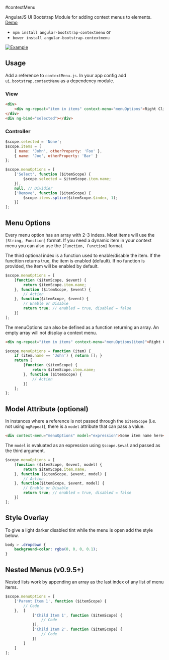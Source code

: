 #contextMenu

AngularJS UI Bootstrap Module for adding context menus to elements. [Demo](http://codepen.io/templarian/pen/VLKZLB)

- `npm install angular-bootstrap-contextmenu` or
- `bower install angular-bootstrap-contextmenu`



[![Example](http://i.imgur.com/U3xybfE.png)](http://codepen.io/templarian/pen/VLKZLB)

## Usage

Add a reference to `contextMenu.js`. In your app config add `ui.bootstrap.contextMenu` as a dependency module.

### View

```html
<div>
    <div ng-repeat="item in items" context-menu="menuOptions">Right Click: {{item.name}}</div>
</div>
<div ng-bind="selected"></div>
```

### Controller

```js
$scope.selected = 'None';
$scope.items = [
    { name: 'John', otherProperty: 'Foo' },
    { name: 'Joe', otherProperty: 'Bar' }
};

$scope.menuOptions = [
    ['Select', function ($itemScope) {
        $scope.selected = $itemScope.item.name;
    }],
    null, // Dividier
    ['Remove', function ($itemScope) {
        $scope.items.splice($itemScope.$index, 1);
    }]
];
```

## Menu Options

Every menu option has an array with 2-3 indexs. Most items will use the `[String, Function]` format. If you need a dynamic item in your context menu you can also use the `[Function, Function]` format.

The third optional index is a function used to enable/disable the item. If the functtion returns true, the item is enabled (default). If no function is provided, the item will be enabled by default. 

```js
$scope.menuOptions = [
    [function ($itemScope, $event) {
        return $itemScope.item.name;
    }, function ($itemScope, $event) {
        // Action
    }, function($itemScope, $event) {
        // Enable or Disable
        return true; // enabled = true, disabled = false
    }]
];
```

The menuOptions can also be defined as a function returning an array. An empty array will not display a context menu.

```html
<div ng-repeat="item in items" context-menu="menuOptions(item)">Right Click: {{item.name}}</div>
```

```js
$scope.menuOptions = function (item) {
    if (item.name == 'John') { return []; }
    return [
        [function ($itemScope) {
            return $itemScope.item.name;
        }, function ($itemScope) {
            // Action
        }]
    ];
};
```

## Model Attribute (optional)

In instances where a reference is not passed through the `$itemScope` (i.e. not using `ngRepeat`), there is a `model` attribute that can pass a value.

```html
<div context-menu="menuOptions" model="expression">Some item name here</div>
```

The `model` is evaluated as an expression using `$scope.$eval` and passed as the third argument.

```js
$scope.menuOptions = [
    [function ($itemScope, $event, model) {
        return $itemScope.item.name;
    }, function ($itemScope, $event, model) {
        // Action
    }, function($itemScope, $event, model) {
        // Enable or Disable
        return true; // enabled = true, disabled = false
    }]
];
```

## Style Overlay

To give a light darker disabled tint while the menu is open add the style below.

```css
body > .dropdown {
    background-color: rgba(0, 0, 0, 0.1);
}
```

## Nested Menus (v0.9.5+)

Nested lists work by appending an array as the last index of any list of menu items.

```js
$scope.menuOptions = [
    ['Parent Item 1', function ($itemScope) {
        // Code
    },  [
            ['Child Item 1', function ($itemScope) {
                // Code
            }],
            ['Child Item 2', function ($itemScope) {
                // Code
            }]
        ]
    ]
];
```
